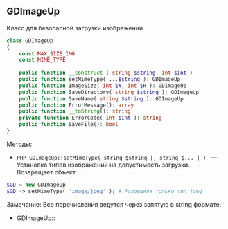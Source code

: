 ## GDImageUp
Класс для безопасной загрузки изображений
```PHP
class GDImageUp
{
	const MAX_SIZE_IMG
	const MIME_TYPE
	
	public function __construct ( string $string, int $int )
	public function setMimeType( ...$string ): GDImageUp
	public function ImageSize( int $W, int $H ): GDImageUp
	public function SaveDirectory( string $string ): GDImageUp
	public function SaveName( string $string ): GDImageUp
	public function ErrorMessage(): array
	public function __toString(): string
	private function ErrorCode( int $int ): string
	public function SaveFile(): bool
}
```

Методы:
- ```PHP GDImageUp::setMimeType( string $string [, string $... ] ) ``` — Установка типов изображений на допустимость загрузки. Возвращает объект 
```PHP
$GD = new GDImageUp
$GD -> setMimeType( 'image/jpeg' ); # Разрешили только тип jpeg
```
Замечание: Все перечисления ведутся через запятую в string формате.

- GDImageUp::
